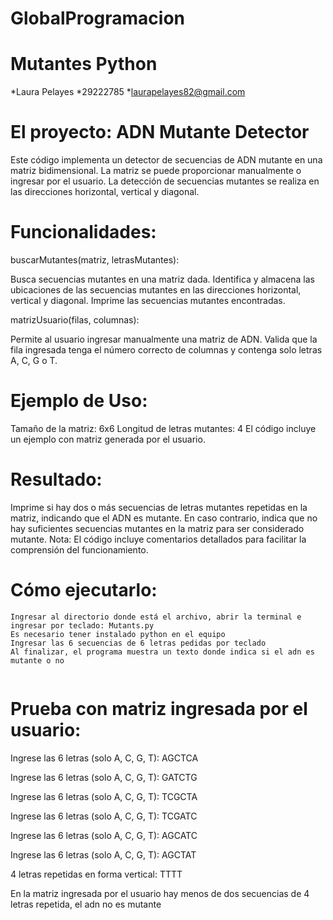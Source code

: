 # GlobalProgramacion
# Mutantes Python
*Laura Pelayes
*29222785
*laurapelayes82@gmail.com

# El proyecto: ADN Mutante Detector

Este código implementa un detector de secuencias de ADN mutante en una matriz bidimensional. La matriz se puede proporcionar manualmente o ingresar por el usuario. La detección de secuencias mutantes se realiza en las direcciones horizontal, vertical y diagonal.

# Funcionalidades:

buscarMutantes(matriz, letrasMutantes):

Busca secuencias mutantes en una matriz dada.
Identifica y almacena las ubicaciones de las secuencias mutantes en las direcciones horizontal, vertical y diagonal.
Imprime las secuencias mutantes encontradas.

matrizUsuario(filas, columnas):

Permite al usuario ingresar manualmente una matriz de ADN.
Valida que la fila ingresada tenga el número correcto de columnas y contenga solo letras A, C, G o T.

# Ejemplo de Uso:

Tamaño de la matriz: 6x6
Longitud de letras mutantes: 4
El código incluye un ejemplo con matriz generada por el usuario.

# Resultado:

Imprime si hay dos o más secuencias de letras mutantes repetidas en la matriz, indicando que el ADN es mutante.
En caso contrario, indica que no hay suficientes secuencias mutantes en la matriz para ser considerado mutante.
Nota: El código incluye comentarios detallados para facilitar la comprensión del funcionamiento.

# Cómo ejecutarlo:

```
Ingresar al directorio donde está el archivo, abrir la terminal e ingresar por teclado: Mutants.py
Es necesario tener instalado python en el equipo
Ingresar las 6 secuencias de 6 letras pedidas por teclado
Al finalizar, el programa muestra un texto donde indica si el adn es mutante o no


```
# Prueba con matriz ingresada por el usuario:

Ingrese las 6 letras (solo A, C, G, T): AGCTCA

Ingrese las 6 letras (solo A, C, G, T): GATCTG

Ingrese las 6 letras (solo A, C, G, T): TCGCTA

Ingrese las 6 letras (solo A, C, G, T): TCGATC

Ingrese las 6 letras (solo A, C, G, T): AGCATC

Ingrese las 6 letras (solo A, C, G, T): AGCTAT

4 letras repetidas en forma vertical: TTTT

En la matriz ingresada por el usuario hay menos de dos secuencias de 4 letras repetida, el adn no es mutante
